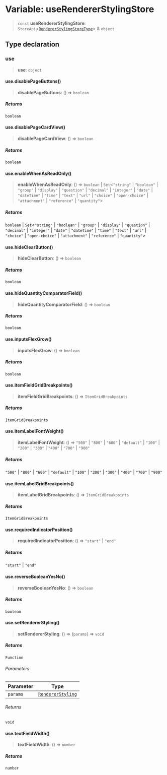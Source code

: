 # Variable: useRendererStylingStore

> `const` **useRendererStylingStore**: `StoreApi`\<[`RendererStylingStoreType`](../interfaces/RendererStylingStoreType.md)\> & `object`

## Type declaration

### use

> **use**: `object`

#### use.disablePageButtons()

> **disablePageButtons**: () => `boolean`

##### Returns

`boolean`

#### use.disablePageCardView()

> **disablePageCardView**: () => `boolean`

##### Returns

`boolean`

#### use.enableWhenAsReadOnly()

> **enableWhenAsReadOnly**: () => `boolean` \| `Set`\<`"string"` \| `"boolean"` \| `"group"` \| `"display"` \| `"question"` \| `"decimal"` \| `"integer"` \| `"date"` \| `"dateTime"` \| `"time"` \| `"text"` \| `"url"` \| `"choice"` \| `"open-choice"` \| `"attachment"` \| `"reference"` \| `"quantity"`\>

##### Returns

`boolean` \| `Set`\<`"string"` \| `"boolean"` \| `"group"` \| `"display"` \| `"question"` \| `"decimal"` \| `"integer"` \| `"date"` \| `"dateTime"` \| `"time"` \| `"text"` \| `"url"` \| `"choice"` \| `"open-choice"` \| `"attachment"` \| `"reference"` \| `"quantity"`\>

#### use.hideClearButton()

> **hideClearButton**: () => `boolean`

##### Returns

`boolean`

#### use.hideQuantityComparatorField()

> **hideQuantityComparatorField**: () => `boolean`

##### Returns

`boolean`

#### use.inputsFlexGrow()

> **inputsFlexGrow**: () => `boolean`

##### Returns

`boolean`

#### use.itemFieldGridBreakpoints()

> **itemFieldGridBreakpoints**: () => `ItemGridBreakpoints`

##### Returns

`ItemGridBreakpoints`

#### use.itemLabelFontWeight()

> **itemLabelFontWeight**: () => `"500"` \| `"800"` \| `"600"` \| `"default"` \| `"100"` \| `"200"` \| `"300"` \| `"400"` \| `"700"` \| `"900"`

##### Returns

`"500"` \| `"800"` \| `"600"` \| `"default"` \| `"100"` \| `"200"` \| `"300"` \| `"400"` \| `"700"` \| `"900"`

#### use.itemLabelGridBreakpoints()

> **itemLabelGridBreakpoints**: () => `ItemGridBreakpoints`

##### Returns

`ItemGridBreakpoints`

#### use.requiredIndicatorPosition()

> **requiredIndicatorPosition**: () => `"start"` \| `"end"`

##### Returns

`"start"` \| `"end"`

#### use.reverseBooleanYesNo()

> **reverseBooleanYesNo**: () => `boolean`

##### Returns

`boolean`

#### use.setRendererStyling()

> **setRendererStyling**: () => (`params`) => `void`

##### Returns

`Function`

###### Parameters

| Parameter | Type |
| ------ | ------ |
| `params` | [`RendererStyling`](../interfaces/RendererStyling.md) |

###### Returns

`void`

#### use.textFieldWidth()

> **textFieldWidth**: () => `number`

##### Returns

`number`
